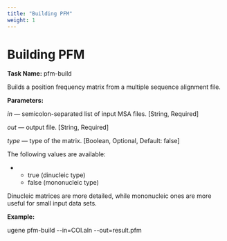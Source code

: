 ```yaml
---
title: "Building PFM"
weight: 1
---
```



# Building PFM

**Task Name:** pfm-build

Builds a position frequency matrix from a multiple sequence alignment file.

**Parameters:**

_in_ — semicolon-separated list of input MSA files. \[String, Required\]

_out_ — output file. \[String, Required\]

_type_ — type of the matrix. \[Boolean, Optional, Default: false\]

The following values are available:

*   *   true (dinucleic type)
    *   false (mononucleic type)

Dinucleic matrices are more detailed, while mononucleic ones are more useful for small input data sets.

**Example:**

ugene pfm-build --in=COI.aln --out=result.pfm
